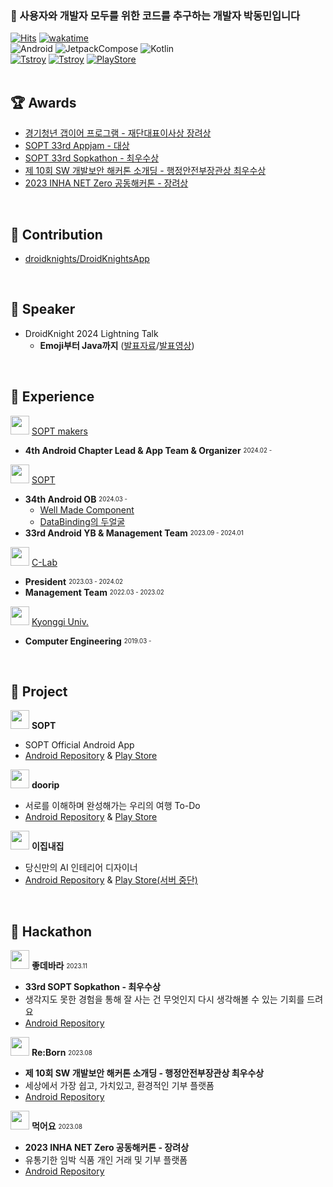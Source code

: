 ### 👋 사용자와 개발자 모두를 위한 코드를 추구하는 개발자 박동민입니다    
[![Hits](https://hits.seeyoufarm.com/api/count/incr/badge.svg?url=https%3A%2F%2Fgithub.com%2Fchattymin&count_bg=%2379C83D&title_bg=%23555555&icon=github.svg&icon_color=%23E7E7E7&title=hits&edge_flat=true)](https://hits.seeyoufarm.com)
[![wakatime](https://wakatime.com/badge/user/018b6af5-b526-4585-90a3-a8dd3d9e5a33.svg)](https://wakatime.com/@018b6af5-b526-4585-90a3-a8dd3d9e5a33)   
![Android](https://img.shields.io/badge/Android-3DDC84?style=for-the-badge&logo=Android&logoColor=white)
![JetpackCompose](https://img.shields.io/badge/JetpackCompose-4285F4?style=for-the-badge&logo=jetpackcompose&logoColor=white)
![Kotlin](https://img.shields.io/badge/kotlin-7F52FF?style=for-the-badge&logo=Kotlin&logoColor=white)   
[![Tstroy](https://img.shields.io/badge/개인블로그-000000?style=flat-square&logo=tistory&logoColor=white)](https://naemamdaelo.tistory.com) 
[![Tstroy](https://img.shields.io/badge/doorip팀블로그-FF4F11?style=flat-square&logo=tistory&logoColor=white)](https://teamgoinggoing.tistory.com/) 
[![PlayStore](https://img.shields.io/badge/GooglePlayStore-4285F4?style=flat-square&logo=googlepay&logoColor=white)](https://play.google.com/store/apps/developer?id=Chattymin)   
</br>


## **🏆 Awards**
- [경기청년 갭이어 프로그램 - 재단대표이사상 장려상](https://github.com/plandamoa)
- [SOPT 33rd Appjam - 대상](https://github.com/Team-Going)   
- [SOPT 33rd Sopkathon - 최우수상](https://github.com/DO-SOPT-SOPKATHON-ANDROID-TEAM3)
- [제 10회 SW 개발보안 해커톤 소개딩 - 행정안전부장관상 최우수상](https://github.com/Don-tEuhRa)   
- [2023 INHA NET Zero 공동해커톤 - 장려상](https://github.com/InhaHackathon)     
</br>

## **👊 Contribution**
- [droidknights/DroidKnightsApp](https://github.com/droidknights/DroidKnightsApp/pulls?q=is%3Apr+assignee%3Achattymin+)
</br>

## **📢 Speaker**
- DroidKnight 2024 Lightning Talk
  - **Emoji부터 Java까지** ([발표자료](https://speakerdeck.com/chattymin/2024-droidknight-lightningtalk)/[발표영상](https://www.youtube.com/watch?v=8Daphck1LDE))
</br>

## **🎁 Experience**
<img src="https://github.com/chattymin/chattymin/assets/52882799/3eba4ad4-8e50-4e8e-b8b0-decf17aea2b2" width="30" height="30"/> [SOPT makers](https://makers.sopt.org/)   
- **4th Android Chapter Lead & App Team & Organizer** <sub><sup>2024.02 - </sup></sub>   

<img src="https://github.com/chattymin/chattymin/assets/52882799/fbe6681a-39f8-4d50-9080-a9c98c953e25" width="30" height="30"/> [SOPT](https://www.sopt.org)   
- **34th Android OB** <sub><sup>2024.03 - </sup></sub>   
  - [Well Made Component](https://naemamdaelo.tistory.com/entry/SOPT-34th-%EC%95%88%EB%93%9C%EB%A1%9C%EC%9D%B4%EB%93%9C%ED%8C%8C%ED%8A%B8-%EB%AF%B8%EB%AF%B8%EB%82%98-Well-Made-Component)
  - [DataBinding의 두얼굴](https://naemamdaelo.tistory.com/entry/SOPT-34th-%EC%95%88%EB%93%9C%EB%A1%9C%EC%9D%B4%EB%93%9C%ED%8C%8C%ED%8A%B8-%EB%AF%B8%EB%AF%B8%EB%82%98-DataBinding%EC%9D%98-%EB%91%90-%EC%96%BC%EA%B5%B4)
- **33rd Android YB &  Management Team** <sub><sup>2023.09 - 2024.01</sup></sub>   

<img src="https://github.com/chattymin/chattymin/assets/52882799/880f985c-09b2-4aec-a922-cfd8ff2e27f9" width="30" height="30"/> [C-Lab](https://www.clab.page/)   
- **President** <sub><sup>2023.03 - 2024.02</sup></sub>     
- **Management Team** <sub><sup>2022.03 - 2023.02</sup></sub>   


<img src="https://github.com/chattymin/chattymin/assets/52882799/f9ce708e-4269-426b-a26c-68c351333022" width="30" height="30"/> [Kyonggi Univ.](https://www.kyonggi.ac.kr/www/index.do)   
- **Computer Engineering** <sub><sup>2019.03 - </sup></sub>   
</br>

## **💪 Project**
<img src="https://github.com/chattymin/chattymin/assets/52882799/3d14995f-d655-453e-9755-4a59a45ba1ad" width="30" height="30"/> **SOPT**
- SOPT Official Android App
- [Android Repository](https://github.com/sopt-makers/sopt-android) & [Play Store](https://play.google.com/store/apps/details?id=org.sopt.official)

<img src="https://github.com/Team-Going/Going-Android/assets/97405341/9d8f8e2b-f3f6-4773-813b-49d3a9a86432" width=30 /> **doorip**
- 서로를 이해하며 완성해가는 우리의 여행 To-Do
- [Android Repository](https://github.com/Team-Going/Going-Android) & [Play Store](https://play.google.com/store/apps/details?id=com.going.doorip)

<img src="https://github.com/chattymin/chattymin/assets/52882799/2983f2a0-b014-44e6-9d46-6e82eb39e657" width=30 /> **이집내집**
- 당신만의 AI 인테리어 디자이너
- [Android Repository](https://github.com/EzipNaezip/gd-app) & [Play Store(서버 중단)](https://play.google.com/store/apps/details?id=com.dongminpark.projectgd)
</br>

## **👑 Hackathon**
<img src="https://github.com/chattymin/chattymin/assets/52882799/8401c006-e06e-4c7a-b3d1-6971ac91bdfa" width="30" height="30"/> **좋데바라** <sub><sup>2023.11</sup></sub>   
- **33rd SOPT Sopkathon - 최우수상**
- 생각지도 못한 경험을 통해 잘 사는 건 무엇인지 다시 생각해볼 수 있는 기회를 드려요
- [Android Repository](https://github.com/DO-SOPT-SOPKATHON-ANDROID-TEAM3)

<img src="https://github.com/chattymin/chattymin/assets/52882799/12f86495-cf36-431f-b7c7-2fa148b0b670" width="30" height="30"/> **Re:Born** <sub><sup>2023.08</sup></sub>   
- **제 10회 SW 개발보안 해커톤 소개딩 - 행정안전부장관상 최우수상**
- 세상에서 가장 쉽고, 가치있고, 환경적인 기부 플랫폼
- [Android Repository](https://github.com/Don-tEuhRa/Android)

<img src="https://github.com/chattymin/chattymin/assets/52882799/2e5272df-2258-4f4d-9dcc-5d1af9539c98" width="30" height="30"/> **먹어요** <sub><sup>2023.08</sup></sub>   
- **2023 INHA NET Zero 공동해커톤 - 장려상**
- 유통기한 임박 식품 개인 거래 및 기부 플랫폼
- [Android Repository](https://github.com/InhaHackathon/FoodMarketAndroid)
</br>
